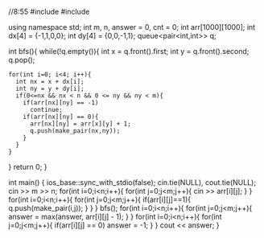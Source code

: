 //8:55
#include <iostream>
#include <queue>

using namespace std;
int m, n, answer = 0, cnt = 0;
int arr[1000][1000];
int dx[4] = {-1,1,0,0};
int dy[4] = {0,0,-1,1};
queue<pair<int,int>> q;

int bfs(){
  while(!q.empty()){
    int x = q.front().first;
    int y = q.front().second;
    q.pop();

    for(int i=0; i<4; i++){
      int nx = x + dx[i];
      int ny = y + dy[i];
      if(0<=nx && nx < n && 0 <= ny && ny < m){
        if(arr[nx][ny] == -1)
          continue;
        if(arr[nx][ny] == 0){
          arr[nx][ny] = arr[x][y] + 1;
          q.push(make_pair(nx,ny));
        }
      }
    }
  }
  return 0;
}

int main() {
  ios_base::sync_with_stdio(false);
  cin.tie(NULL), cout.tie(NULL);
  cin >> m >> n;
  for(int i=0;i<n;i++){
    for(int j=0;j<m;j++){
      cin >> arr[i][j];
    }
  }
  for(int i=0;i<n;i++){
    for(int j=0;j<m;j++){
      if(arr[i][j]==1){
        q.push(make_pair(i,j));
      }
    }
  }
  bfs();
  for(int i=0;i<n;i++){
    for(int j=0;j<m;j++){
      answer = max(answer, arr[i][j] - 1);
    }
  }
  for(int i=0;i<n;i++){
    for(int j=0;j<m;j++){
      if(arr[i][j] == 0)
        answer = -1;
    }
  }
  cout << answer;
}
